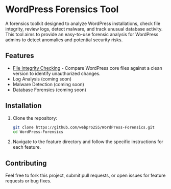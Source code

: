# WordPress Forensics Tool

A forensics toolkit designed to analyze WordPress installations, check file integrity, review logs, detect malware, and track unusual database activity. This tool aims to provide an easy-to-use forensic analysis for WordPress admins to detect anomalies and potential security risks.

## Features

- [File Integrity Checking](file_integrity/) - Compare WordPress core files against a clean version to identify unauthorized changes.
- Log Analysis (coming soon)
- Malware Detection (coming soon)
- Database Forensics (coming soon)

## Installation

1. Clone the repository:
   ```bash
   git clone https://github.com/webpro255/WordPress-Forensics.git
   cd WordPress-Forensics
2. Navigate to the feature directory and follow the specific instructions for each feature.

## Contributing
Feel free to fork this project, submit pull requests, or open issues for feature requests or bug fixes.
